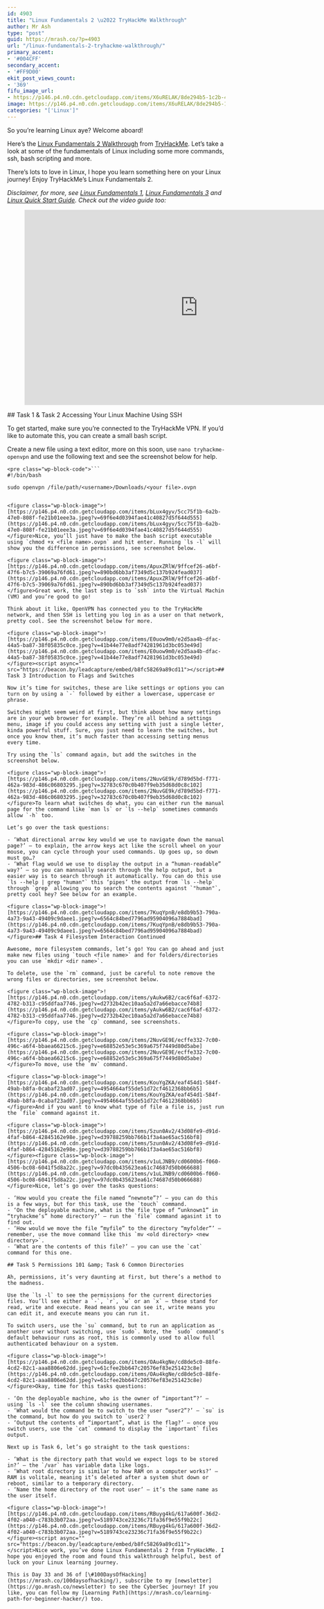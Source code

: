 ```yaml
---
id: 4903
title: "Linux Fundamentals 2 \u2022 TryHackMe Walkthrough"
author: Mr Ash
type: "post"
guid: https://mrash.co/?p=4903
url: "/linux-fundamentals-2-tryhackme-walkthrough/"
primary_accent:
- '#004CFF'
secondary_accent:
- '#FF9D00'
ekit_post_views_count:
- '369'
fifu_image_url:
- https://p146.p4.n0.cdn.getcloudapp.com/items/X6uRELAK/8de294b5-1c2b-4d23-969d-a1e9cd533ec4.png?v=3f4b4343ecd7e36d601965ac4ac4189b
image: https://p146.p4.n0.cdn.getcloudapp.com/items/X6uRELAK/8de294b5-1c2b-4d23-969d-a1e9cd533ec4.png?v=3f4b4343ecd7e36d601965ac4ac4189b
categories: "['Linux']"
---
```


So you’re learning Linux aye? Welcome aboard!

Here’s the [Linux Fundamentals 2 Walkthrough](https://tryhackme.com/room/linuxfundamentalspart2) from [TryHackMe](https://tryhackme.com/). Let’s take a look at some of the fundamentals of Linux including some more commands, ssh, bash scripting and more.

There’s lots to love in Linux, I hope you learn something here on your Linux journey! Enjoy TryHackMe’s Linux Fundamentals 2.

*Disclaimer, for more, see [Linux Fundamentals 1](https://mrash.co/linux-fundamentals-1-tryhackme-walkthrough/), [Linux Fundamentals 3](https://mrash.co/linux-fundamentals-3-tryhackme-walkthrough/) and [Linux Quick Start Guide](https://mrash.co/linux-quick-start-guide/). Check out the video guide too:*

<figure class="wp-block-embed is-type-video is-provider-youtube wp-block-embed-youtube wp-embed-aspect-16-9 wp-has-aspect-ratio"><div class="wp-block-embed__wrapper"><iframe allow="accelerometer; autoplay; clipboard-write; encrypted-media; gyroscope; picture-in-picture" allowfullscreen="" frameborder="0" height="450" loading="lazy" src="https://www.youtube.com/embed/m8X9fGvtgeM?feature=oembed" title="TryHackMe Linux Fundamentals 2 Walkthrough" width="800"></iframe></div></figure>## Task 1 &amp; Task 2 Accessing Your Linux Machine Using SSH

To get started, make sure you’re connected to the TryHackMe VPN. If you’d like to automate this, you can create a small bash script.

Create a new file using a text editor, more on this soon, use `nano tryhackme-openvpn` and use the following text and see the screenshot below for help.

```
<pre class="wp-block-code">```
#!/bin/bash

sudo openvpn /file/path/<username>/Downloads/<your file>.ovpn

```
```

<figure class="wp-block-image">![https://p146.p4.n0.cdn.getcloudapp.com/items/bLux4gyv/5cc75f1b-6a2b-47e0-808f-fe21b01eee3a.jpeg?v=69f6e4d0394fae41c40827d5f644d555](https://p146.p4.n0.cdn.getcloudapp.com/items/bLux4gyv/5cc75f1b-6a2b-47e0-808f-fe21b01eee3a.jpeg?v=69f6e4d0394fae41c40827d5f644d555)</figure>Nice, you’ll just have to make the bash script executable using `chmod +x <file name>.ovpn` and hit enter. Running `ls -l` will show you the difference in permissions, see screenshot below.

<figure class="wp-block-image">![https://p146.p4.n0.cdn.getcloudapp.com/items/ApuxZRlW/9ffcef26-a6bf-47f6-b7c5-39069a76fd61.jpeg?v=890bd6bb3af7349d5c137b924fead037](https://p146.p4.n0.cdn.getcloudapp.com/items/ApuxZRlW/9ffcef26-a6bf-47f6-b7c5-39069a76fd61.jpeg?v=890bd6bb3af7349d5c137b924fead037)</figure>Great work, the last step is to `ssh` into the Virtual Machin (VM) and you’re good to go!

Think about it like, OpenVPN has connected you to the TryHackMe network, and then SSH is letting you log in as a user on that network, pretty cool. See the screenshot below for more.

<figure class="wp-block-image">![https://p146.p4.n0.cdn.getcloudapp.com/items/E0uow9m0/e2d5aa4b-dfac-44a5-ba87-38f05835c0ce.jpeg?v=41b44e77e8adf74281961d3bc053e49d](https://p146.p4.n0.cdn.getcloudapp.com/items/E0uow9m0/e2d5aa4b-dfac-44a5-ba87-38f05835c0ce.jpeg?v=41b44e77e8adf74281961d3bc053e49d)</figure><script async="" src="https://beacon.by/leadcapture/embed/b8fc58269a89cd11"></script>## Task 3 Introduction to Flags and Switches

Now it’s time for switches, these are like settings or options you can turn on by using a `-` followed by either a lowercase, uppercase or phrase.

Switches might seem weird at first, but think about how many settings are in your web browser for example. They’re all behind a settings menu, image if you could access any setting with just a single letter, kinda powerful stuff. Sure, you just need to learn the switches, but once you know them, it’s much faster than accessing setting menus every time.

Try using the `ls` command again, but add the switches in the screenshot below.

<figure class="wp-block-image">![https://p146.p4.n0.cdn.getcloudapp.com/items/2NuvGE9k/d789d5bd-f771-462a-983d-486c06803295.jpeg?v=32783c670c0b407f9eb35d68d0c8c102](https://p146.p4.n0.cdn.getcloudapp.com/items/2NuvGE9k/d789d5bd-f771-462a-983d-486c06803295.jpeg?v=32783c670c0b407f9eb35d68d0c8c102)</figure>To learn what switches do what, you can either run the manual page for the command like `man ls` or `ls --help` sometimes commands allow `-h` too.

Let’s go over the task questions:

- ‘What directional arrow key would we use to navigate down the manual page?’ – to explain, the arrow keys act like the scroll wheel on your mouse, you can cycle through your used commands. Up goes up, so down must go…?
- ‘What flag would we use to display the output in a “human-readable” way?’ – so you can mannually search through the help output, but a easier way is to search through it automatically. You can do this use `ls --help | grep "human"` this ‘pipes’ the output from `ls --help` through `grep` allowing you to search the contents against `"human"`, pretty cool hey? See below for an example.

<figure class="wp-block-image">![https://p146.p4.n0.cdn.getcloudapp.com/items/7KuqYpnB/e8db9b53-790a-4a73-9a43-49409c9daee1.jpeg?v=6564c84bed7796ad95904096a7884bad](https://p146.p4.n0.cdn.getcloudapp.com/items/7KuqYpnB/e8db9b53-790a-4a73-9a43-49409c9daee1.jpeg?v=6564c84bed7796ad95904096a7884bad)</figure>## Task 4 Filesystem Interaction Continued

Awesome, more filesystem commands, let’s go! You can go ahead and just make new files using `touch <file name>` and for folders/directories you can use `mkdir <dir name>`.

To delete, use the `rm` command, just be careful to note remove the wrong files or directories, see screenshot below.

<figure class="wp-block-image">![https://p146.p4.n0.cdn.getcloudapp.com/items/yAukw6B2/cac6f6af-6372-4782-b313-c95ddfaa7746.jpeg?v=d2732b42ec10aa5a2d7a66ebacce74b8](https://p146.p4.n0.cdn.getcloudapp.com/items/yAukw6B2/cac6f6af-6372-4782-b313-c95ddfaa7746.jpeg?v=d2732b42ec10aa5a2d7a66ebacce74b8)</figure>To copy, use the `cp` command, see screenshots.

<figure class="wp-block-image">![https://p146.p4.n0.cdn.getcloudapp.com/items/2NuvGE9E/ecffe332-7c00-496c-a6f4-bbaea66215c6.jpeg?v=e68852e53e5c369a675f7449d80d5abe](https://p146.p4.n0.cdn.getcloudapp.com/items/2NuvGE9E/ecffe332-7c00-496c-a6f4-bbaea66215c6.jpeg?v=e68852e53e5c369a675f7449d80d5abe)</figure>To move, use the `mv` command.

<figure class="wp-block-image">![https://p146.p4.n0.cdn.getcloudapp.com/items/KouYgZKA/eaf454d1-584f-49ab-b8fa-0cabaf23ad07.jpeg?v=4954664af55de51d72cf4612368bb6b5](https://p146.p4.n0.cdn.getcloudapp.com/items/KouYgZKA/eaf454d1-584f-49ab-b8fa-0cabaf23ad07.jpeg?v=4954664af55de51d72cf4612368bb6b5)</figure>And if you want to know what type of file a file is, just run the `file` command against it.

<figure class="wp-block-image">![https://p146.p4.n0.cdn.getcloudapp.com/items/5zun0Av2/43d08fe9-d91d-4faf-b864-42845162e98e.jpeg?v=d39788259bb766b1f3a4ae65ac516bf8](https://p146.p4.n0.cdn.getcloudapp.com/items/5zun0Av2/43d08fe9-d91d-4faf-b864-42845162e98e.jpeg?v=d39788259bb766b1f3a4ae65ac516bf8)</figure><figure class="wp-block-image">![https://p146.p4.n0.cdn.getcloudapp.com/items/v1uLJNB9/cd0600b6-f060-4506-bc08-6041f5d8a22c.jpeg?v=97dc0b435623ea61c74687d50b066688](https://p146.p4.n0.cdn.getcloudapp.com/items/v1uLJNB9/cd0600b6-f060-4506-bc08-6041f5d8a22c.jpeg?v=97dc0b435623ea61c74687d50b066688)</figure>Nice, let’s go over the tasks questions:

- ‘How would you create the file named “newnote”?’ – you can do this is a few ways, but for this task, use the `touch` command.
- ‘On the deployable machine, what is the file type of “unknown1” in “tryhackme’s” home directory?’ – run the `file` command agasint it to find out.
- ‘How would we move the file “myfile” to the directory “myfolder”’ – remember, use the move command like this `mv <old directory> <new directory>`.
- ‘What are the contents of this file?’ – you can use the `cat` command for this one.

## Task 5 Permissions 101 &amp; Task 6 Common Directories

Ah, permissions, it’s very daunting at first, but there’s a method to the madness.

Use the `ls -l` to see the permissions for the current directories files. You’ll see either a `-`, `r`, `w` or an `x` – these stand for read, write and execute. Read means you can see it, write means you can edit it, and execute means you can run it.

To switch users, use the `su` command, but to run an application as another user without switching, use `sudo`. Note, the `sudo` command’s default behaviour runs as root, this is commonly used to allow full authenticated behaviour on a system.

<figure class="wp-block-image">![https://p146.p4.n0.cdn.getcloudapp.com/items/OAu4kgNe/cd8de5c0-88fe-4cd2-82c1-aaa8806e62dd.jpeg?v=61cfee2bb647c20576ef83e251423c8e](https://p146.p4.n0.cdn.getcloudapp.com/items/OAu4kgNe/cd8de5c0-88fe-4cd2-82c1-aaa8806e62dd.jpeg?v=61cfee2bb647c20576ef83e251423c8e)</figure>Okay, time for this tasks questions:

- ‘On the deployable machine, who is the owner of “important”?’ – using `ls -l` see the column showing usernames.
- ‘What would the command be to switch to the user “user2”?’ – `su` is the command, but how do you switch to `user2`?
- ‘Output the contents of “important”, what is the flag?’ – once you switch users, use the `cat` command to display the `important` files output.

Next up is Task 6, let’s go straight to the task questions:

- ‘What is the directory path that would we expect logs to be stored in?’ – the `/var` has variable data like logs.
- ‘What root directory is similar to how RAM on a computer works?’ – RAM is volitale, meaning it’s deleted after a system shut down or reboot, similar to a temporary directory.
- ‘Name the home directory of the root user’ – it’s the same name as the user itself.

<figure class="wp-block-image">![https://p146.p4.n0.cdn.getcloudapp.com/items/RBuyg4kG/617a600f-36d2-4f02-a040-c783b3b072aa.jpeg?v=5189743ce23236c71fa36f9e55f9b22c](https://p146.p4.n0.cdn.getcloudapp.com/items/RBuyg4kG/617a600f-36d2-4f02-a040-c783b3b072aa.jpeg?v=5189743ce23236c71fa36f9e55f9b22c)</figure><script async="" src="https://beacon.by/leadcapture/embed/b8fc58269a89cd11"></script>Nice work, you’ve done Linux Fundamentals 2 from TryHackMe. I hope you enjoyed the room and found this walkthrough helpful, best of luck on your Linux learning journey.

This is Day 33 and 36 of [\#100DaysOfHacking](https://mrash.co/100daysofhacking/), subscribe to my [newsletter](https://go.mrash.co/newsletter) to see the CyberSec journey! If you like, you can follow my [Learning Path](https://mrash.co/learning-path-for-beginner-hacker/) too.